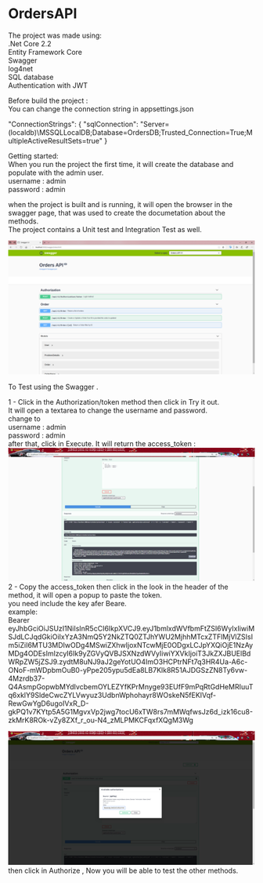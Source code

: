 # OrdersAPI

The project was made using:<br>
.Net Core 2.2 <br>
Entity Framework Core<br>
Swagger<br>
log4net<br>
SQL database <br>
Authentication with JWT <br>


Before build the project  : <br>
You can change the connection string in appsettings.json <br>

  "ConnectionStrings": {
    "sqlConnection": "Server=(localdb)\\MSSQLLocalDB;Database=OrdersDB;Trusted_Connection=True;MultipleActiveResultSets=true"
  }




Getting started:<br>
When you run the project the first time, it will create the database and populate with the admin user.<br>
username : admin<br>
password : admin<br>

when the project is built and is running, it will open the browser in the swagger page, that was used to create the documetation about the methods. <br>
The project contains a Unit test and Integration Test as well.<br>

<img src="https://github.com/prea/OrdersAPI/blob/master/swagger_orders.png">

To Test using the Swagger .

1 - Click in the Authorization/token method then click in Try it out. <br>
It will open a textarea to change the username and password.<br>
change to <br>
username : admin<br>
password : admin<br>
after that, click in Execute. It will return the access_token :<br>
<img src="https://github.com/prea/OrdersAPI/blob/master/login.png">
2 - Copy the access_token then click in the look in the header of the method, it will open a popup to paste the token.<br>
you need include the key afer Beare.<br>
example:<br>
Bearer eyJhbGciOiJSUzI1NiIsInR5cCI6IkpXVCJ9.eyJ1bmlxdWVfbmFtZSI6WyIxIiwiMSJdLCJqdGkiOiIxYzA3NmQ5Y2NkZTQ0ZTJhYWU2MjhhMTcxZTFlMjVlZSIsIm5iZiI6MTU3MDIwODg4MSwiZXhwIjoxNTcwMjE0ODgxLCJpYXQiOjE1NzAyMDg4ODEsImlzcyI6Ik9yZGVyQVBJSXNzdWVyIiwiYXVkIjoiT3JkZXJBUElBdWRpZW5jZSJ9.zydtM8uNJ9aJ2geYotUO4ImO3HCPtrNFt7q3HR4Ua-A6c-ONoF-mWDpbmOuB0-yPpe205ypu5dEa8LB7Klk8R51AJDGSzZN8Ty6vw-4Mzrdb37-Q4AsmpGopwbMYdIvcbemOYLEZYfKPrMnyge93EUfF9mPqRtGdHeMRIuuTq6xklY9SldeCwcZYLVwyuz3UdbnWphohayr8WOskeN5fEKIVqf-RewGwYgD6ugoIVxR_D-gkPQ1v7KYtp5A5G1MgvxVp2jwg7tocU6xTW8rs7mMWqfwsJz6d_izk16cu8-zkMrK8ROk-vZy8ZXf_r_ou-N4_zMLPMKCFqxfXQgM3Wg

<img src="https://github.com/prea/OrdersAPI/blob/master/token.png">
then click in Authorize , Now you will be able to test the other methods.
